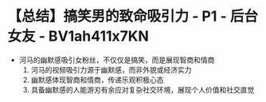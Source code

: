 # 【总结】搞笑男的致命吸引力 - P1 - 后台女友 - BV1ah411x7KN

-   河马的幽默感吸引女粉丝，不仅仅是搞笑，而是展现智商和情商
    1.  河马的视频吸引力源于幽默感，而非外貌或经济实力
    2.  幽默感体现智商和情商，传递乐观积极心态
    3.  具备幽默感的人能游刃有余应对复杂社交环境，展现个人价值和社交直觉